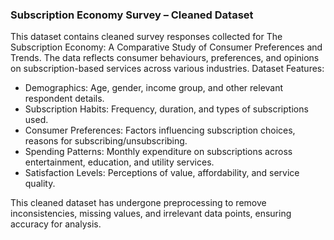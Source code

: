 ### Subscription Economy Survey – Cleaned Dataset

This dataset contains cleaned survey responses collected for The Subscription Economy: A Comparative Study of Consumer Preferences and Trends. The data reflects consumer behaviours, preferences, and opinions on subscription-based services across various industries.
Dataset Features:

- Demographics: Age, gender, income group, and other relevant respondent details.
- Subscription Habits: Frequency, duration, and types of subscriptions used.
- Consumer Preferences: Factors influencing subscription choices, reasons for subscribing/unsubscribing.
- Spending Patterns: Monthly expenditure on subscriptions across entertainment, education, and utility services.
- Satisfaction Levels: Perceptions of value, affordability, and service quality.

This cleaned dataset has undergone preprocessing to remove inconsistencies, missing values, and irrelevant data points, ensuring accuracy for analysis.
